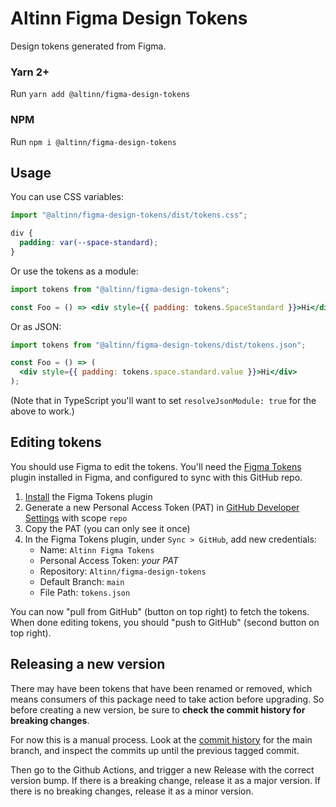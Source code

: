 # Altinn Figma Design Tokens

Design tokens generated from Figma.

### Yarn 2+

Run `yarn add @altinn/figma-design-tokens`

### NPM

Run `npm i @altinn/figma-design-tokens`

## Usage

You can use CSS variables:

```js
import "@altinn/figma-design-tokens/dist/tokens.css";
```

```css
div {
  padding: var(--space-standard);
}
```

Or use the tokens as a module:

```jsx
import tokens from "@altinn/figma-design-tokens";

const Foo = () => <div style={{ padding: tokens.SpaceStandard }}>Hi</div>;
```

Or as JSON:

```jsx
import tokens from "@altinn/figma-design-tokens/dist/tokens.json";

const Foo = () => (
  <div style={{ padding: tokens.space.standard.value }}>Hi</div>
);
```

(Note that in TypeScript you'll want to set `resolveJsonModule: true` for the above to work.)

## Editing tokens

You should use Figma to edit the tokens. You'll need the [Figma Tokens](https://docs.tokens.studio/) plugin installed in Figma, and configured to sync with this GitHub repo.

1. [Install](https://www.figma.com/community/plugin/843461159747178978/Figma-Tokens) the Figma Tokens plugin
1. Generate a new Personal Access Token (PAT) in [GitHub Developer Settings](https://github.com/settings/tokens) with scope `repo`
1. Copy the PAT (you can only see it once)
1. In the Figma Tokens plugin, under `Sync > GitHub`, add new credentials:
   - Name: `Altinn Figma Tokens`
   - Personal Access Token: _your PAT_
   - Repository: `Altinn/figma-design-tokens`
   - Default Branch: `main`
   - File Path: `tokens.json`

You can now "pull from GitHub" (button on top right) to fetch the tokens. When done editing tokens, you should "push to GitHub" (second button on top right).

## Releasing a new version

There may have been tokens that have been renamed or removed, which means consumers of this package need to take action before upgrading. So before creating a new version, be sure to **check the commit history for breaking changes**.

For now this is a manual process. Look at the [commit history](https://github.com/Altinn/figma-design-tokens/commits/main) for the main branch, and inspect the commits up until the previous tagged commit.

Then go to the Github Actions, and trigger a new Release with the correct version bump. If there is a breaking change, release it as a major version. If there is no breaking changes, release it as a minor version.
